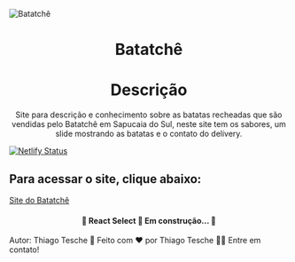![Batatchê](https://user-images.githubusercontent.com/77637855/122083371-32ddee00-cdd7-11eb-8d9c-f78f32017989.png)
<h1 align="center">Batatchê

  <h1 align="center">Descrição</h1>
  <p align="center">Site para descrição e conhecimento sobre as batatas recheadas que são vendidas pelo Batatchê em Sapucaia do Sul, neste site tem os sabores, um slide mostrando as batatas e o contato do delivery.
    
 [![Netlify Status](https://api.netlify.com/api/v1/badges/fdad7b94-7fbf-44f0-8cca-b2dabacbb3be/deploy-status)](https://app.netlify.com/sites/batatche-batatas-recheadas/deploys)
  <h2> Para acessar o site, clique abaixo:</h2>
  <a href="https://batatche-batatas-recheadas.netlify.app/">Site do Batatchê</a>
    
  <h4 align="center"> 
	🚧  React Select 🚀 Em construção...  🚧
  </h4>
  
  Autor:
Thiago Tesche 🚀
Feito com ❤️ por Thiago Tesche 👋🏽 Entre em contato!


